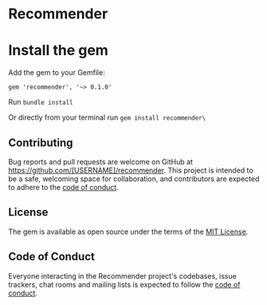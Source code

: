 # Recommender

# Install the gem

Add the gem to your Gemfile:

`gem 'recommender', '~> 0.1.0'`

Run `bundle install`

Or directly from your terminal run `gem install recommender\`

## Contributing

Bug reports and pull requests are welcome on GitHub at https://github.com/[USERNAME]/recommender. This project is intended to be a safe, welcoming space for collaboration, and contributors are expected to adhere to the [code of conduct](https://github.com/%5BUSERNAME%5D/recommender/blob/main/CODE_OF_CONDUCT.md).

## License

The gem is available as open source under the terms of the [MIT License](https://opensource.org/licenses/MIT).

## Code of Conduct

Everyone interacting in the Recommender project's codebases, issue trackers, chat rooms and mailing lists is expected to follow the [code of conduct](https://github.com/%5BUSERNAME%5D/recommender/blob/main/CODE_OF_CONDUCT.md).
